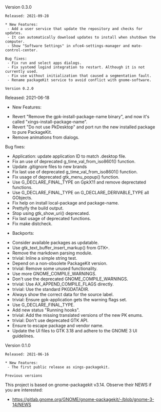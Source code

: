 Version 0.3.0
~~~~~~~~~~~~~
Released: 2021-09-28

* New Features:
 - Add a user service that update the repository and checks for updates.
 - It can automatically download updates to install when shutdown the computer.
 - Show "Software Settings" in xfce4-settings-manager and mate-control-center.

Bug fixes:
 - Fix run and select apps dialogs.
 - Fix systemd logind integration to restart. Although it is not currently used.
 - Fix use without initialization that caused a segmentation fault.
 - Rename packageKit service to avoid conflict with gnome-software.

Version 0.2.0
~~~~~~~~~~~~~
Released: 2021-06-18

* New Features:
 - Revert "Remove the gpk-install-package-name binary", and now it's called
   "xings-install-package-name".
 - Revert "Do not use PkDesktop" and port run the new installed package to pure
   PackageKit.
 - Remove animations from dialogs.

Bug fixes:
 - Application: update application ID to match .desktop file.
 - Fix an use of deprecated g_time_val_from_iso8601() function.
 - Update .gitignore files to new brands
 - Fix last use of deprecated g_time_val_from_iso8601() function.
 - Fix usage of deprecated gtk_menu_popup() function.
 - Use G_DECLARE_FINAL_TYPE on GpkX11 and remove deprectated functions.
 - Use G_DECLARE_FINAL_TYPE on G_DECLARE_DERIVABLE_TYPE all GObjects.
 - Fix help on install local-package and package-name.
 - Prettyify the build output.
 - Stop using gtk_show_uri() deprecated.
 - Fix last usage of deprecated functions.
 - Fix make distcheck.

* Backports:
 - Consider available packages as updatable.
 - Use gtk_text_buffer_insert_markup() from GTK+.
 - Remove the markdown parsing module.
 - trivial: Inline a simple string test.
 - Depend on a non-obsolete PackageKit version.
 - trivial: Remove some unused functionality.
 - Use more GNOME_COMPILE_WARNINGS.
 - Don't use the deprecated GNOME_COMPILE_WARNINGS.
 - trivial: Use AX_APPEND_COMPILE_FLAGS directly.
 - trivial: Use the standard PKGDATADIR.
 - Always show the correct data for the source label.
 - trivial: Ensure gpk-application gets the warning flags set.
 - Use G_DECLARE_FINAL_TYPE.
 - Add new status "Running hooks".
 - trivial: Add the missing translated versions of the new PK enums.
 - trivial: Don't use deprecated GTK API.
 - Ensure to escape package and vendor name.
 - Update the UI files to GTK 3.18 and adhere to the GNOME 3 UI guidelines.

Version 0.1.0
~~~~~~~~~~~~~
Released: 2021-06-16

* New Features:
 - The first public release as xings-packagekit.

Previous versions
~~~~~~~~~~~~~~~~~
This project is based on gnome-packagekit v3.14. Observe their NEWS if you are
interested:
* https://gitlab.gnome.org/GNOME/gnome-packagekit/-/blob/gnome-3-14/NEWS
